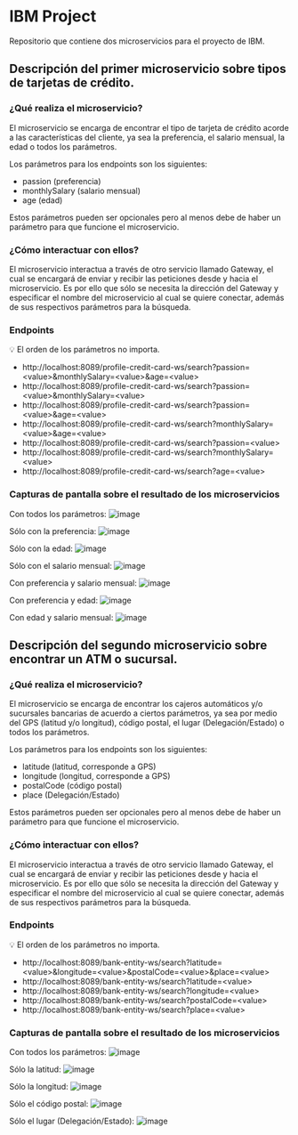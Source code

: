 # IBM Project
Repositorio que contiene dos microservicios para el proyecto de IBM.

## Descripción del primer microservicio sobre tipos de tarjetas de crédito.

### ¿Qué realiza el microservicio?

El microservicio se encarga de encontrar el tipo de tarjeta de crédito acorde a las características del cliente, ya sea la preferencia, el salario mensual, la edad o todos los parámetros.

Los parámetros para los endpoints son los siguientes:

- passion (preferencia)
- monthlySalary (salario mensual)
- age (edad)

Estos parámetros pueden ser opcionales pero al menos debe de haber un parámetro para que funcione el microservicio.

### ¿Cómo interactuar con ellos?

El microservicio interactua a través de otro servicio llamado Gateway, el cual se encargará de enviar y recibir las peticiones desde y hacia el microservicio.
Es por ello que sólo se necesita la dirección del Gateway y especificar el nombre del microservicio al cual se quiere conectar, además de sus respectivos parámetros para la búsqueda.


### Endpoints

:bulb: El orden de los parámetros no importa.

- http://localhost:8089/profile-credit-card-ws/search?passion=<value\>&monthlySalary=<value\>&age=<value\>
- http://localhost:8089/profile-credit-card-ws/search?passion=<value\>&monthlySalary=<value\>
- http://localhost:8089/profile-credit-card-ws/search?passion=<value\>&age=<value\>
- http://localhost:8089/profile-credit-card-ws/search?monthlySalary=<value\>&age=<value\>
- http://localhost:8089/profile-credit-card-ws/search?passion=<value\>
- http://localhost:8089/profile-credit-card-ws/search?monthlySalary=<value\>
- http://localhost:8089/profile-credit-card-ws/search?age=<value\>
  

### Capturas de pantalla sobre el resultado de los microservicios

Con todos los parámetros:
![image](https://user-images.githubusercontent.com/46584463/137598078-05de66c9-b29e-48b8-b00f-6cd4b7157ffc.png)


Sólo con la preferencia:
![image](https://user-images.githubusercontent.com/46584463/137597888-6e7f853e-c177-474d-81f3-7182fc430b08.png)


Sólo con la edad:
![image](https://user-images.githubusercontent.com/46584463/137598028-ae21c2be-39db-4d6e-afe5-a5f14df9968c.png)


Sólo con el salario mensual:
![image](https://user-images.githubusercontent.com/46584463/137598018-ecc2eefd-44ab-4518-879f-1b03c8e32f27.png)


Con preferencia y salario mensual:
![image](https://user-images.githubusercontent.com/46584463/137598123-97bcdbae-c087-465d-a981-ee0d6588fbc2.png)


Con preferencia y edad:
![image](https://user-images.githubusercontent.com/46584463/137598141-e985c64f-4b85-41c4-9615-fe660d70c08e.png)


Con edad y salario mensual:
![image](https://user-images.githubusercontent.com/46584463/137598167-8de4dfe1-bd29-481e-babe-f56c24970faa.png)




## Descripción del segundo microservicio sobre encontrar un ATM o sucursal.

### ¿Qué realiza el microservicio?

El microservicio se encarga de encontrar los cajeros automáticos y/o sucursales bancarias de acuerdo a ciertos parámetros, ya sea por medio del GPS (latitud y/o longitud), código postal, el lugar (Delegación/Estado) o todos los parámetros.

Los parámetros para los endpoints son los siguientes:

- latitude (latitud, corresponde a GPS)
- longitude (longitud, corresponde a GPS)
- postalCode (código postal)
- place (Delegación/Estado)

Estos parámetros pueden ser opcionales pero al menos debe de haber un parámetro para que funcione el microservicio.

### ¿Cómo interactuar con ellos?

El microservicio interactua a través de otro servicio llamado Gateway, el cual se encargará de enviar y recibir las peticiones desde y hacia el microservicio.
Es por ello que sólo se necesita la dirección del Gateway y especificar el nombre del microservicio al cual se quiere conectar, además de sus respectivos parámetros para la búsqueda.


### Endpoints

:bulb: El orden de los parámetros no importa.
  
- http://localhost:8089/bank-entity-ws/search?latitude=<value\>&longitude=<value\>&postalCode=<value\>&place=<value\>
- http://localhost:8089/bank-entity-ws/search?latitude=<value\>
- http://localhost:8089/bank-entity-ws/search?longitude=<value\>
- http://localhost:8089/bank-entity-ws/search?postalCode=<value\>
- http://localhost:8089/bank-entity-ws/search?place=<value\>

### Capturas de pantalla sobre el resultado de los microservicios

Con todos los parámetros:
![image](https://user-images.githubusercontent.com/46584463/137604286-3eac901d-3b3c-4a30-84d0-8db04a9ba9e5.png)


Sólo la latitud:
![image](https://user-images.githubusercontent.com/46584463/137604253-38fd9e9f-8ce7-44da-bcc8-df72c3e474ff.png)


Sólo la longitud:
![image](https://user-images.githubusercontent.com/46584463/137604243-5b126392-1e19-4a4b-8df4-51ab852d2137.png)


Sólo el código postal:
![image](https://user-images.githubusercontent.com/46584463/137604233-686def41-09d5-4ab7-b95b-c720764abd2d.png)


Sólo el lugar (Delegación/Estado):
![image](https://user-images.githubusercontent.com/46584463/137601669-2358a0b3-6075-43e2-b7fb-43d34a4c3a60.png)





